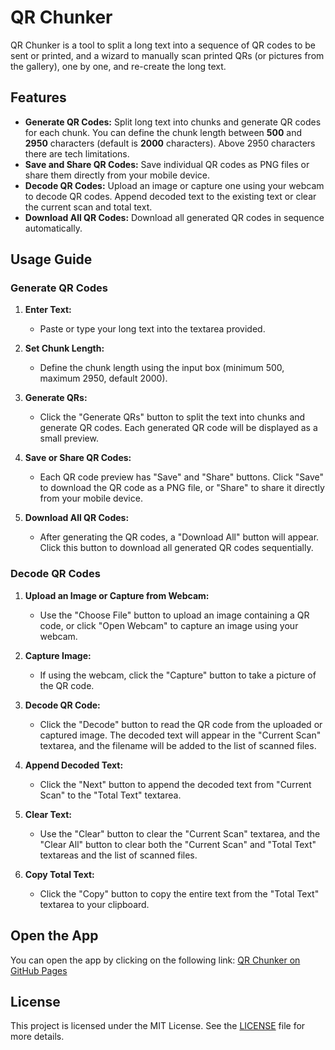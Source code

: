 # QR Chunker

QR Chunker is a tool to split a long text into a sequence of QR codes to be sent or printed, and a wizard to manually scan printed QRs (or pictures from the gallery), one by one, and re-create the long text.

## Features

- **Generate QR Codes:** Split long text into chunks and generate QR codes for each chunk. You can define the chunk length between **500** and **2950** characters (default is **2000** characters). Above 2950 characters there are tech limitations.
- **Save and Share QR Codes:** Save individual QR codes as PNG files or share them directly from your mobile device.
- **Decode QR Codes:** Upload an image or capture one using your webcam to decode QR codes. Append decoded text to the existing text or clear the current scan and total text.
- **Download All QR Codes:** Download all generated QR codes in sequence automatically.

## Usage Guide

### Generate QR Codes

1. **Enter Text:**
   - Paste or type your long text into the textarea provided.

2. **Set Chunk Length:**
   - Define the chunk length using the input box (minimum 500, maximum 2950, default 2000).

3. **Generate QRs:**
   - Click the "Generate QRs" button to split the text into chunks and generate QR codes. Each generated QR code will be displayed as a small preview.

4. **Save or Share QR Codes:**
   - Each QR code preview has "Save" and "Share" buttons. Click "Save" to download the QR code as a PNG file, or "Share" to share it directly from your mobile device.

5. **Download All QR Codes:**
   - After generating the QR codes, a "Download All" button will appear. Click this button to download all generated QR codes sequentially.

### Decode QR Codes

1. **Upload an Image or Capture from Webcam:**
   - Use the "Choose File" button to upload an image containing a QR code, or click "Open Webcam" to capture an image using your webcam.

2. **Capture Image:**
   - If using the webcam, click the "Capture" button to take a picture of the QR code.

3. **Decode QR Code:**
   - Click the "Decode" button to read the QR code from the uploaded or captured image. The decoded text will appear in the "Current Scan" textarea, and the filename will be added to the list of scanned files.

4. **Append Decoded Text:**
   - Click the "Next" button to append the decoded text from "Current Scan" to the "Total Text" textarea.

5. **Clear Text:**
   - Use the "Clear" button to clear the "Current Scan" textarea, and the "Clear All" button to clear both the "Current Scan" and "Total Text" textareas and the list of scanned files.

6. **Copy Total Text:**
   - Click the "Copy" button to copy the entire text from the "Total Text" textarea to your clipboard.

## Open the App

You can open the app by clicking on the following link: [QR Chunker on GitHub Pages](https://n3me5is-git.github.io/qr-chunker/)

## License

This project is licensed under the MIT License. See the [LICENSE](LICENSE) file for more details.
